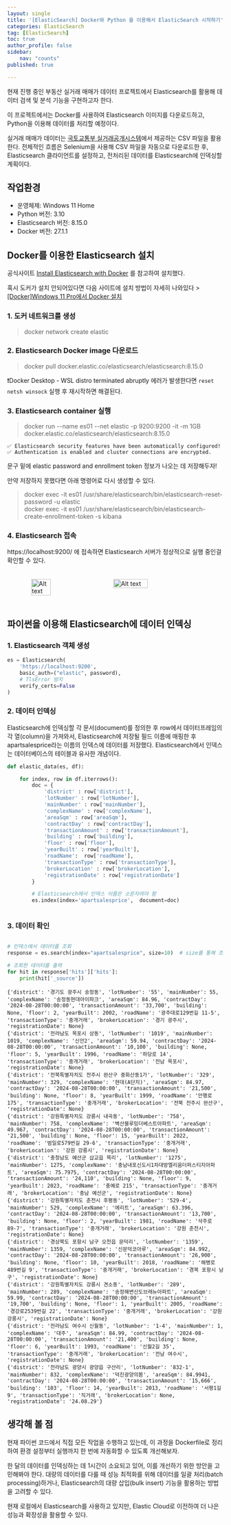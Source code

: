 ```yaml
---
layout: single
title: '[ElasticSearch] Docker와 Python 을 이용해서 ElasticSearch 시작하기'
categories: ElasticSearch
tag: [ElasticSearch]
toc: true 
author_profile: false
sidebar:
    nav: "counts"
published: true

---
```


현재 진행 중인 부동산 실거래 매매가 데이터 프로젝트에서 Elasticsearch를 활용해 데이터 검색 및 분석 기능을 구현하고자 한다.

이 프로젝트에서는 Docker를 사용하여 Elasticsearch 이미지를 다운로드하고, Python을 이용해 데이터를 처리할 예정이다. 

실거래 매매가 데이터는  [국토교통부 실거래공개시스템](https://rt.molit.go.kr/pt/xls/xls.do?mobileAt=)에서 제공하는 CSV 파일을 활용한다. 전체적인 흐름은  Selenium을 사용해 CSV 파일을 자동으로 다운로드한 후, Elasticsearch 클라이언트를 설정하고, 전처리된 데이터를 Elasticsearch에 인덱싱할 계획이다.

## 작업환경

- 운영체제: Windows 11 Home
- Python 버전: 3.10
- Elasticsearch 버전: 8.15.0
- Docker 버전: 27.1.1

## Docker를 이용한 Elasticsearch 설치

공식사이트 [Install Elasticsearch with Docker](https://www.elastic.co/guide/en/elasticsearch/reference/current/docker.html) 를 참고하여 설치했다. 

혹시 도커가 설치 안되어있다면 다음 사이트에 설치 방법이 자세히 나와있다 > [\[Docker\]Windows 11 Pro에서 Docker 설치](https://mz-moonzoo.tistory.com/40)
### 1. 도커 네트워크를 생성

>docker network create elastic


### 2.  Elasticsearch Docker image 다운로드

>docker pull docker.elastic.co/elasticsearch/elasticsearch:8.15.0

❗Docker Desktop - WSL distro terminated abruptly 에러가 발생한다면  `reset netsh winsock` 실행 후 재시작하면 해결된다.

### 3. Elasticsearch container 실행

>docker run --name es01 --net elastic -p 9200:9200 -it -m 1GB docker.elastic.co/elasticsearch/elasticsearch:8.15.0

```
✅ Elasticsearch security features have been automatically configured!
✅ Authentication is enabled and cluster connections are encrypted.
```
문구 밑에 elastic password and enrollment token 정보가 나오는 데 저장해두자!

만약 저장하지 못했다면 아래 명령어로 다시 생성할 수 있다. 

>docker exec -it es01 /usr/share/elasticsearch/bin/elasticsearch-reset-password -u elastic <br>
>docker exec -it es01 /usr/share/elasticsearch/bin/elasticsearch-create-enrollment-token -s kibana

### 4. Elasticsearch 접속

https://localhost:9200/ 에 접속하면 Elasticsearch 서버가 정상적으로 실행 중인걸 확인할 수 있다.  

<div style="display: flex; justify-content: center;">
     <img src="{{site.url}}\images\2024-09-03-elastic-search\es_9200.png" alt="Alt text" style="width: 30%; height: 30%; margin: 20px">
     <img src="{{site.url}}\images\2024-09-03-elastic-search\es_result.png" alt="Alt text" style="width: 40%; height: 40%; margin: 20px">
</div>


## 파이썬을 이용해 Elasticsearch에 데이터 인덱싱

###  1. Elasticsearch 객체 생성 

```python
es = Elasticsearch(
    'https://localhost:9200',
    basic_auth=("elastic", password),
    # TlsError 방지
    verify_certs=False
)
```
### 2. 데이터 인덱싱

Elasticsearch에 인덱싱할 각 문서(document)를 정의한 후 row에서 데이터프레임의 각 열(column)을 가져와서, Elasticsearch에 저장될 필드 이름에 매핑한 후 apartsalesprice라는 이름의 인덱스에 데이터를 저장했다.  Elasticsearch에서 인덱스는 데이터베이스의 테이블과 유사한 개념이다. 

```python
def elastic_data(es, df):

    for index, row in df.iterrows():
        doc = {
            'district' : row['district'],
            'lotNumber' : row['lotNumber'],
            'mainNumber' : row['mainNumber'],
            'complexName' : row['complexName'],
            'areaSqm' : row['areaSqm'],
            'contractDay' : row['contractDay'],
            'transactionAmount' : row['transactionAmount'],
            'building' : row['building'],
            'floor' : row['floor'],
            'yearBuilt' : row['yearBuilt'],
            'roadName':  row['roadName'],
            'transactionType' : row['transactionType'],
            'brokerLocation' : row['brokerLocation'],
            'registrationDate' : row['registrationDate']
        }

        # Elasticsearch에서 인덱스 이름은 소문자여야 함
        es.index(index='apartsalesprice',  document=doc)
    


```

### 3. 데이터 확인

```python

# 인덱스에서 데이터를 조회
response = es.search(index="apartsalesprice", size=10)  # size를 통해 조회할 문서 수를 설정

# 조회한 데이터를 출력
for hit in response['hits']['hits']:
    print(hit['_source'])
```
```
{'district': '경기도 광주시 송정동', 'lotNumber': '55', 'mainNumber': 55, 'complexName': '송정동현대아이파크', 'areaSqm': 84.96, 'contractDay': '2024-08-28T00:00:00', 'transactionAmount': '33,700', 'building': None, 'floor': 2, 'yearBuilt': 2002, 'roadName': '광주대로129번길 11-5', 'transactionType': '중개거래', 'brokerLocation': '경기 광주시', 'registrationDate': None}
{'district': '전라남도 목포시 상동', 'lotNumber': '1019', 'mainNumber': 1019, 'complexName': '신안2', 'areaSqm': 59.94, 'contractDay': '2024-08-28T00:00:00', 'transactionAmount': '10,100', 'building': None, 'floor': 5, 'yearBuilt': 1996, 'roadName': '하당로 14', 'transactionType': '중개거래', 'brokerLocation': '전남 목포시', 'registrationDate': None}
{'district': '전북특별자치도 전주시 완산구 중화산동1가', 'lotNumber': '329', 'mainNumber': 329, 'complexName': '현대(A단지)', 'areaSqm': 84.97, 'contractDay': '2024-08-28T00:00:00', 'transactionAmount': '21,500', 'building': None, 'floor': 8, 'yearBuilt': 1999, 'roadName': '안행로 175', 'transactionType': '중개거래', 'brokerLocation': '전북 전주시 완산구', 'registrationDate': None}
{'district': '강원특별자치도 강릉시 내곡동', 'lotNumber': '758', 'mainNumber': 758, 'complexName': '벽산블루밍더베스트아파트', 'areaSqm': 49.967, 'contractDay': '2024-08-28T00:00:00', 'transactionAmount': '21,500', 'building': None, 'floor': 15, 'yearBuilt': 2022, 'roadName': '범일로579번길 29-6', 'transactionType': '중개거래', 'brokerLocation': '강원 강릉시', 'registrationDate': None}
{'district': '충청남도 예산군 삽교읍 목리', 'lotNumber': '1275', 'mainNumber': 1275, 'complexName': '충남내포신도시1차대방엘리움더퍼스티지아파트', 'areaSqm': 75.7975, 'contractDay': '2024-08-28T00:00:00', 'transactionAmount': '24,110', 'building': None, 'floor': 9, 'yearBuilt': 2023, 'roadName': '충예로 215', 'transactionType': '중개거래', 'brokerLocation': '충남 예산군', 'registrationDate': None}
{'district': '강원특별자치도 춘천시 후평동', 'lotNumber': '529-4', 'mainNumber': 529, 'complexName': '에리트', 'areaSqm': 63.396, 'contractDay': '2024-08-28T00:00:00', 'transactionAmount': '13,700', 'building': None, 'floor': 2, 'yearBuilt': 1981, 'roadName': '삭주로 89-7', 'transactionType': '중개거래', 'brokerLocation': '강원 춘천시', 'registrationDate': None}
{'district': '경상북도 포항시 남구 오천읍 문덕리', 'lotNumber': '1359', 'mainNumber': 1359, 'complexName': '신문덕코아루', 'areaSqm': 84.992, 'contractDay': '2024-08-28T00:00:00', 'transactionAmount': '26,900', 'building': None, 'floor': 10, 'yearBuilt': 2018, 'roadName': '해병로489번길 9', 'transactionType': '중개거래', 'brokerLocation': '경북 포항시 남구', 'registrationDate': None}
{'district': '강원특별자치도 강릉시 견소동', 'lotNumber': '289', 'mainNumber': 289, 'complexName': '송정해변신도브래뉴아파트', 'areaSqm': 59.99, 'contractDay': '2024-08-28T00:00:00', 'transactionAmount': '19,700', 'building': None, 'floor': 1, 'yearBuilt': 2005, 'roadName': '경강로2539번길 22', 'transactionType': '중개거래', 'brokerLocation': '강원 강릉시', 'registrationDate': None}
{'district': '전라남도 여수시 신월동', 'lotNumber': '1-4', 'mainNumber': 1, 'complexName': '대주', 'areaSqm': 84.99, 'contractDay': '2024-08-28T00:00:00', 'transactionAmount': '21,400', 'building': None, 'floor': 6, 'yearBuilt': 1993, 'roadName': '신월2길 35', 'transactionType': '중개거래', 'brokerLocation': '전남 여수시', 'registrationDate': None}
{'district': '전라남도 광양시 광양읍 구산리', 'lotNumber': '832-1', 'mainNumber': 832, 'complexName': '덕진광양의봄', 'areaSqm': 84.9941, 'contractDay': '2024-08-28T00:00:00', 'transactionAmount': '15,666', 'building': '103', 'floor': 14, 'yearBuilt': 2013, 'roadName': '서평1길 9', 'transactionType': '직거래', 'brokerLocation': None, 'registrationDate': '24.08.29'}

```

## 생각해 볼 점 

현재 파이썬 코드에서 직접 모든 작업을 수행하고 있는데, 이 과정을 Dockerfile로 정리하여 환경 설정부터 실행까지 한 번에 자동화할 수 있도록 개선해보자.

한 달의 데이터를 인덱싱하는 데 1시간이 소요되고 있어, 이를 개선하기 위한 방안을 고민해봐야 한다. 대량의 데이터를 다룰 때 성능 최적화를 위해 데이터를 일괄 처리(batch processing)하거나, Elasticsearch의 대량 삽입(bulk insert) 기능을 활용하는 방법을 고려할 수 있다.

현재 로컬에서 Elasticsearch를 사용하고 있지만, Elastic Cloud로 이전하여 더 나은 성능과 확장성을 활용할 수 있다.


